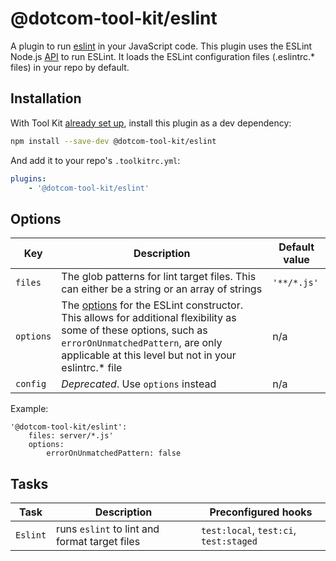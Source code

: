# @dotcom-tool-kit/eslint

A plugin to run [eslint](https://eslint.org/) in your JavaScript code. This plugin uses the ESLint Node.js [API](https://eslint.org/docs/latest/developer-guide/nodejs-api) to run ESLint. It loads the ESLint configuration files (.eslintrc.* files) in your repo by default.

## Installation

With Tool Kit [already set up](https://github.com/financial-times/dotcom-tool-kit#installing-and-using-tool-kit), install this plugin as a dev dependency:

```sh
npm install --save-dev @dotcom-tool-kit/eslint
```

And add it to your repo's `.toolkitrc.yml`:

```yaml
plugins:
    - '@dotcom-tool-kit/eslint'
```

## Options

| Key | Description | Default value |
|-|-|-|
| `files` | The glob patterns for lint target files. This can either be a string or an array of strings | `'**/*.js'` |
| `options` | The [options](https://eslint.org/docs/latest/developer-guide/nodejs-api#-new-eslintoptions) for the ESLint constructor. This allows for additional flexibility as some of these options, such as `errorOnUnmatchedPattern`, are only applicable at this level but not in your eslintrc.* file | n/a |
| `config` | *Deprecated*. Use `options` instead | n/a |

Example:
```
'@dotcom-tool-kit/eslint':
    files: server/*.js'
    options:
        errorOnUnmatchedPattern: false
```
## Tasks

| Task | Description | Preconfigured hooks |
|-|-|-|
| `Eslint` | runs `eslint` to lint and format target files | `test:local`, `test:ci`, `test:staged` |